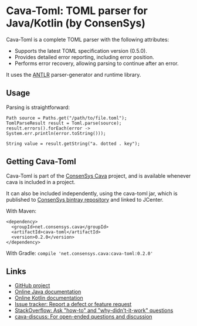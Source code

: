 # Cava-Toml: TOML parser for Java/Kotlin (by ConsenSys)

Cava-Toml is a complete TOML parser with the following attributes:

* Supports the latest TOML specification version (0.5.0).
* Provides detailed error reporting, including error position.
* Performs error recovery, allowing parsing to continue after an error.

It uses the [ANTLR](https://github.com/antlr/antlr4/) parser-generator and
runtime library.

## Usage

Parsing is straightforward:

```
Path source = Paths.get("/path/to/file.toml");
TomlParseResult result = Toml.parse(source);
result.errors().forEach(error -> System.err.println(error.toString()));

String value = result.getString("a. dotted . key");
```

## Getting Cava-Toml

Cava-Toml is part of the [ConsenSys Cava](https://github.com/ConsenSys/cava) project, and is available whenever cava is included in a project.

It can also be included independently, using the cava-toml jar, which is published to [ConsenSys bintray repository](https://bintray.com/consensys/consensys/cava) and linked to JCenter.

With Maven:
```
<dependency>
  <groupId>net.consensys.cava</groupId>
  <artifactId>cava-toml</artifactId>
  <version>0.2.0</version>
</dependency>
```

With Gradle: `compile 'net.consensys.cava:cava-toml:0.2.0'`

## Links

- [GitHub project](https://github.com/consensys/cava)
- [Online Java documentation](https://consensys.github.io/cava/docs/java/latest/net/consensys/cava/toml/package-summary.html)
- [Online Kotlin documentation](https://consensys.github.io/cava/docs/kotlin/latest/cava/net.consensys.cava.toml/index.html)
- [Issue tracker: Report a defect or feature request](https://github.com/google/cava/issues/new)
- [StackOverflow: Ask "how-to" and "why-didn't-it-work" questions](https://stackoverflow.com/questions/ask?tags=cava+toml+java)
- [cava-discuss: For open-ended questions and discussion](http://groups.google.com/group/cava-discuss)
